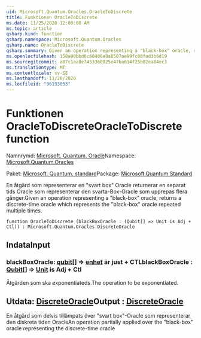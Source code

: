 ```yaml
---
uid: Microsoft.Quantum.Oracles.OracleToDiscrete
title: Funktionen OracleToDiscrete
ms.date: 11/25/2020 12:00:00 AM
ms.topic: article
qsharp.kind: function
qsharp.namespace: Microsoft.Quantum.Oracles
qsharp.name: OracleToDiscrete
qsharp.summary: Given an operation representing a "black-box" oracle, returns a discrete-time oracle which represents the "black-box" oracle repeated multiple times.
ms.openlocfilehash: 158a90bbd0c68406e0a8507ae99fc08fad3b6d19
ms.sourcegitcommit: a87c1aa8e7453360025e47ba614f25b02ea84ec3
ms.translationtype: MT
ms.contentlocale: sv-SE
ms.lasthandoff: 11/26/2020
ms.locfileid: "96193853"
---
```

# <a name="oracletodiscrete-function"></a><span data-ttu-id="28ca7-102">Funktionen OracleToDiscrete</span><span class="sxs-lookup"><span data-stu-id="28ca7-102">OracleToDiscrete function</span></span>

<span data-ttu-id="28ca7-103">Namnrymd: [Microsoft. Quantum. Oracle](xref:Microsoft.Quantum.Oracles)</span><span class="sxs-lookup"><span data-stu-id="28ca7-103">Namespace: [Microsoft.Quantum.Oracles](xref:Microsoft.Quantum.Oracles)</span></span>

<span data-ttu-id="28ca7-104">Paket: [Microsoft. Quantum. standard](https://nuget.org/packages/Microsoft.Quantum.Standard)</span><span class="sxs-lookup"><span data-stu-id="28ca7-104">Package: [Microsoft.Quantum.Standard](https://nuget.org/packages/Microsoft.Quantum.Standard)</span></span>


<span data-ttu-id="28ca7-105">En åtgärd som representerar en "svart box" Oracle returnerar en separat tids Oracle som representerar den svarta-Box-Oracle som upprepas flera gånger.</span><span class="sxs-lookup"><span data-stu-id="28ca7-105">Given an operation representing a "black-box" oracle, returns a discrete-time oracle which represents the "black-box" oracle repeated multiple times.</span></span>

```qsharp
function OracleToDiscrete (blackBoxOracle : (Qubit[] => Unit is Adj + Ctl)) : Microsoft.Quantum.Oracles.DiscreteOracle
```


## <a name="input"></a><span data-ttu-id="28ca7-106">Indata</span><span class="sxs-lookup"><span data-stu-id="28ca7-106">Input</span></span>

### <a name="blackboxoracle--qubit--unit--is-adj--ctl"></a><span data-ttu-id="28ca7-107">blackBoxOracle: [qubit](xref:microsoft.quantum.lang-ref.qubit)[] => [enhet](xref:microsoft.quantum.lang-ref.unit)  är just + CTL</span><span class="sxs-lookup"><span data-stu-id="28ca7-107">blackBoxOracle : [Qubit](xref:microsoft.quantum.lang-ref.qubit)[] => [Unit](xref:microsoft.quantum.lang-ref.unit)  is Adj + Ctl</span></span>

<span data-ttu-id="28ca7-108">Åtgärden som ska exponentiateds.</span><span class="sxs-lookup"><span data-stu-id="28ca7-108">The operation to be exponentiated.</span></span>



## <a name="output--discreteoracle"></a><span data-ttu-id="28ca7-109">Utdata: [DiscreteOracle](xref:Microsoft.Quantum.Oracles.DiscreteOracle)</span><span class="sxs-lookup"><span data-stu-id="28ca7-109">Output : [DiscreteOracle](xref:Microsoft.Quantum.Oracles.DiscreteOracle)</span></span>

<span data-ttu-id="28ca7-110">En åtgärd som delvis tillämpats över "svart box"-Oracle som representerar den diskreta tiden Oracle</span><span class="sxs-lookup"><span data-stu-id="28ca7-110">An operation partially applied over the "black-box" oracle representing the discrete-time oracle</span></span>